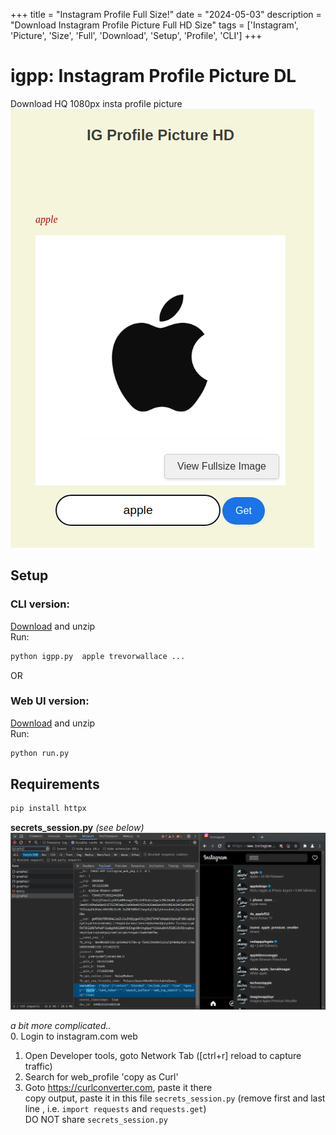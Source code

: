 +++
title = "Instagram Profile Full Size!"
date = "2024-05-03"
description = "Download Instagram Profile Picture Full HD Size"
tags = ['Instagram', 'Picture', 'Size', 'Full', 'Download', 'Setup', 'Profile', 'CLI']
+++

# igpp: Instagram Profile Picture DL  
Download HQ 1080px insta profile picture    
![headers](https://raw.githubusercontent.com/coleaderme/coleaderme.github.io/main/static/images/igpp_web.png)  


## Setup  
### CLI version:  
[Download](https://github.com/coleaderme/igpp/archive/refs/heads/main.zip) and unzip  
Run:  
```bash
python igpp.py  apple trevorwallace ...
```

OR  

### Web UI version:  
[Download](https://github.com/coleaderme/igpp-web/archive/refs/heads/main.zip) and unzip  
Run:  
```bash
python run.py  
```


## Requirements 
```bash
pip install httpx
```

**secrets_session.py** *(see below)*  
![headers](https://raw.githubusercontent.com/coleaderme/coleaderme.github.io/main/static/images/igpp_headers.webp)  

*a bit more complicated..*  
0. Login to instagram.com web  
1. Open Developer tools, goto Network Tab ([ctrl+r] reload to capture traffic)  
2. Search for web_profile 'copy as Curl'  
3. Goto https://curlconverter.com, paste it there   
	copy output, paste it in this file `secrets_session.py` (remove first and last line , i.e. `import requests` and `requests.get`)  
DO NOT share `secrets_session.py`   


